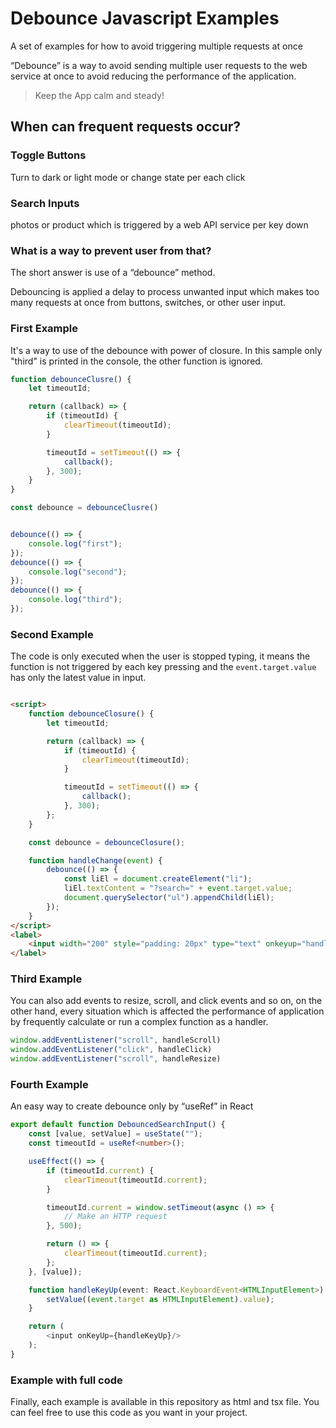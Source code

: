 # Debounce Javascript Examples

A set of examples for how to avoid triggering multiple requests at once

“Debounce” is a way to avoid sending multiple user requests to the web service at once to avoid reducing the performance
of the application.

> Keep the App calm and steady!

## When can frequent requests occur?

### Toggle Buttons

Turn to dark or light mode or change state per each click

### Search Inputs

photos or product which is triggered by a web API service per key down

### What is a way to prevent user from that?

The short answer is use of a “debounce” method.

Debouncing is applied a delay to process unwanted input which makes too many requests at once from buttons, switches, or
other user input.

### First Example

It's a way to use of the debounce with power of closure. In this sample only "third" is printed in the console, the
other function is ignored.

```javascript
function debounceClusre() {
    let timeoutId;

    return (callback) => {
        if (timeoutId) {
            clearTimeout(timeoutId);
        }

        timeoutId = setTimeout(() => {
            callback();
        }, 300);
    }
}

const debounce = debounceClusre()


debounce(() => {
    console.log("first");
});
debounce(() => {
    console.log("second");
});
debounce(() => {
    console.log("third");
});
```

### Second Example

The code is only executed when the user is stopped typing, it means the function is not triggered by each key pressing
and the `event.target.value` has only the latest value in input.

```html

<script>
    function debounceClosure() {
        let timeoutId;

        return (callback) => {
            if (timeoutId) {
                clearTimeout(timeoutId);
            }

            timeoutId = setTimeout(() => {
                callback();
            }, 300);
        };
    }

    const debounce = debounceClosure();

    function handleChange(event) {
        debounce(() => {
            const liEl = document.createElement("li");
            liEl.textContent = "?search=" + event.target.value;
            document.querySelector("ul").appendChild(liEl);
        });
    }
</script>
<label>
    <input width="200" style="padding: 20px" type="text" onkeyup="handleChange(event)">
</label>
```

### Third Example

You can also add events to resize, scroll, and click events and so on, on the other hand, every situation which is
affected the performance of application by frequently calculate or run a complex function as a handler.

```javascript
window.addEventListener("scroll", handleScroll)
window.addEventListener("click", handleClick)
window.addEventListener("scroll", handleResize)
```

### Fourth Example

An easy way to create debounce only by “useRef” in React

```typescript jsx
export default function DebouncedSearchInput() {
    const [value, setValue] = useState("");
    const timeoutId = useRef<number>();

    useEffect(() => {
        if (timeoutId.current) {
            clearTimeout(timeoutId.current);
        }

        timeoutId.current = window.setTimeout(async () => {
            // Make an HTTP request
        }, 500);

        return () => {
            clearTimeout(timeoutId.current);
        };
    }, [value]);

    function handleKeyUp(event: React.KeyboardEvent<HTMLInputElement>) {
        setValue((event.target as HTMLInputElement).value);
    }

    return (
        <input onKeyUp={handleKeyUp}/>
    );
}
```

### Example with full code

Finally, each example is available in this repository as html and tsx file. You can feel free to use this code as you
want in your project.